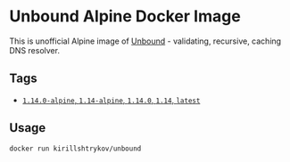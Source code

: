 # Unbound Alpine Docker Image

This is unofficial Alpine image of [Unbound](https://nlnetlabs.nl/projects/unbound/about/) - validating, recursive, 
caching DNS resolver.

## Tags
- [`1.14.0-alpine`, `1.14-alpine`, `1.14.0`, `1.14`, `latest`]()

## Usage
```bash
docker run kirillshtrykov/unbound
```

